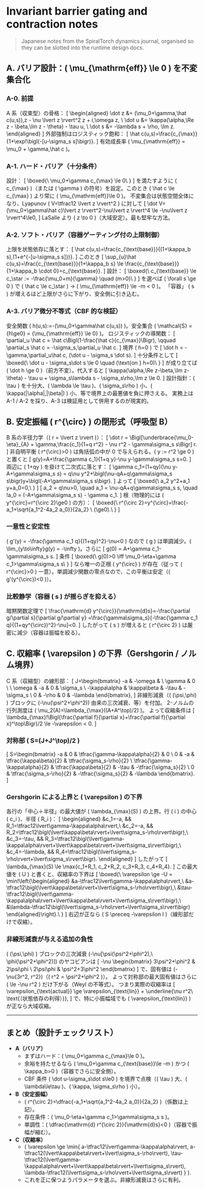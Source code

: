 # Invariant barrier gating and contraction notes

> Japanese notes from the SpiralTorch dynamics journal, organised so they can be slotted into the runtime design docs.

## A. バリア設計：\( \mu_{\mathrm{eff}} \le 0 \) を不変集合化

### A-0. 前提

A 系（収束型）の骨格：
\[
\begin{aligned}
\dot z &= (\mu_0+\gamma\,\hat c(u,s))\,z - \nu \lvert z \rvert^2 z + i\,\omega z, \\
\dot u &= \kappa(\alpha\,\Re z - \beta\,\Im z - \theta) - \tau u, \\
\dot s &= -\lambda s + \rho\, \Im z.
\end{aligned}
\]
外部強制はロジスティック飽和：
\[
\hat c(u,s)=\frac{c_{\max}}{1+\exp\!\bigl(-[u-\sigma_s s]\bigr)}.
\]
有効成長率 \( \mu_{\mathrm{eff}} = \mu_0 + \gamma\,\hat c \)。

### A-1. ハード・バリア（十分条件）

設計：
\[
\boxed{\ \mu_0+\gamma c_{\max} \le 0\ }
\]
を満たすように \( c_{\max} \)（または \( \gamma \) の符号）を設定。このとき \( \hat c \le c_{\max} \) より常に \( \mu_{\mathrm{eff}}\le 0 \)。
不変集合は状態空間全体になり、Lyapunov \( V=\tfrac12 \lvert z \rvert^2 \) に対して
\[
\dot V=(\mu_0+\gamma\hat c)\lvert z \rvert^2-\nu\lvert z \rvert^4 \le -\nu\lvert z \rvert^4\le0,
\]
LaSalle より \( z \to 0 \)（大域安定）。最も堅牢な方法。

### A-2. ソフト・バリア（容器ゲーティング付の上限制御）

上限を状態依存に落とす：
\[
\hat c(u,s)=\frac{c_{\text{base}}}{(1+\kappa_b s)\,(1+e^{-[u-\sigma_s s]})}.
\]
このとき
\[
\sup_{u}\hat c(u,s)=\frac{c_{\text{base}}}{1+\kappa_b s} \le \frac{c_{\text{base}}}{1+\kappa_b \cdot 0}=c_{\text{base}}.
\]
設計：
\[
\boxed{\ c_{\text{base}} \le c_\star := -\frac{\mu_0+m}{\gamma} \quad (m>0)\ }
\]
を選べば \( \forall s \ge 0 \) で \( \hat c \le c_\star \) → \( \mu_{\mathrm{eff}} \le -m < 0 \)。
「容器」 \( s \) が増えるほど上限がさらに下がり、安全側に引き込む。

### A-3. バリア微分不等式（CBF 的な検証）

安全関数 \( h(u,s):=-(\mu_0+\gamma\hat c(u,s)) \)。安全集合 \( \mathcal{S} = \{h\ge0\} = \{\mu_{\mathrm{eff}} \le 0\} \)。
ロジスティックの導関数：
\[
\partial_u \hat c = \hat c\Bigl(1-\frac{\hat c}{c_{\max}}\Bigr), \qquad
\partial_s \hat c = -\sigma_s\,\partial_u \hat c.
\]
境界 \( h=0 \) で
\[
\dot h = -\gamma\,\partial_u\hat c\, (\dot u - \sigma_s \dot s).
\]
十分条件として
\[
\boxed{\ \dot u - \sigma_s\dot s \le 0 \quad (\text{on } h=0)\ }
\]
が成り立てば \( \dot h \ge 0 \)（前方不変）。代入すると
\[
\kappa(\alpha\,\Re z-\beta\,\Im z-\theta) - \tau u + \sigma_s\lambda s - \sigma_s\rho\,\Im z \le 0.
\]
設計指針：\( \tau \) を十分大、\( \lambda \le \tau \)、\( \sigma_s\rho \) 小、\( \kappa(|\alpha|,|\beta|) \) 小、等で境界上の最悪値を負に押さえる。
実務上は A-1 / A-2 を採り、A-3 は検証用として併用するのが現実的。

## B. 安定振幅 \( r^{\circ} \) の閉形式（呼吸型 B）

B 系の半径力学（\( r = \lvert z \rvert \)）：
\[
\dot r = \Bigl[\underbrace{\mu_0-\eta}_{A} + \gamma\,\frac{c_1}{1+q r^2} - \nu r^2 - \gamma\sigma_s s\Bigr] r.
\]
非自明平衡 \( r^{\circ}>0 \) は角括弧の中が 0 で与えられる。\( y := r^2 \ge 0 \) と置くと
\[
g(y)=A+\frac{\gamma c_1}{1+q y}-\nu y-\gamma\sigma_s s=0.
\]
両辺に \( 1+qy \) を掛けて二次式に落とす：
\[
\gamma c_1=(1+qy)(\nu y-A+\gamma\sigma_s s)
= q\nu y^2+\bigl(\nu-qA+q\gamma\sigma_s s\bigr)y+\bigl(-A+\gamma\sigma_s s\bigr).
\]
よって
\[
\boxed{\ a_2 y^2+a_1 y+a_0=0,\ }
\]
\[
a_2 = q\nu>0, \quad
a_1 = \nu-qA+q\gamma\sigma_s s, \quad
\!a_0 = (-A+\gamma\sigma_s s) - \gamma c_1.
\]
根（物理的には \( y^{\circ}=r^{\circ 2}\ge0 \) の方）：
\[
\boxed{\ r^{\circ 2}=y^{\circ}=\frac{-a_1+\sqrt{a_1^2-4a_2 a_0}}{2a_2} \ (\ge0).\ }
\]

### 一意性と安定性

\( g'(y) = -\frac{\gamma c_1 q}{(1+qy)^2}-\nu<0 \) なので \( g \) は単調減少。\( \lim_{y\to\infty}g(y) = -\infty \)。さらに
\[
g(0) = A+\gamma c_1-\gamma\sigma_s s.
\]
条件
\[
\boxed{\ g(0)>0 \iff \mu_0-\eta+\gamma c_1>\gamma\sigma_s s\ }
\]
なら唯一の正根 \( y^{\circ} \) が存在（従って \( r^{\circ}>0 \) 一意）。単調減少関数の零点なので、この平衡は安定（\( g'(y^{\circ})<0 \)）。

### 比較静学（容器 \( s \) が揺らぎを抑える）

暗黙関数定理で
\[
\frac{\mathrm{d} y^{\circ}}{\mathrm{d}s}=-\frac{\partial g/\partial s}{\partial g/\partial y}
=\frac{\gamma\sigma_s}{-\frac{\gamma c_1 q}{(1+qy^{\circ})^2}-\nu}<0.
\]
したがって \( s \) が増えると \( r^{\circ 2} \) は厳密に減少（容器は振幅を絞る）。

## C. 収縮率 \( \varepsilon \) の下界（Gershgorin / ノルム境界）

C 系（収縮型）の線形部：
\[
J=\begin{bmatrix}
-a & -\omega & \ \gamma & 0 \\
\ \omega & -a & 0 & \sigma_s \\
-\kappa\alpha & \kappa\beta & -\tau & -\sigma_s \\
0 & -\rho & 0 & -\lambda
\end{bmatrix},
\]
非線形減衰（\( (\psi,\phi) \) ブロックに \(-\nu(\psi^2+\phi^2)\) 由来の三次減衰、等）を付加。
2-ノルムの行列測度は \( \mu_2(A)=\lambda_{\max}((A+A^\top)/2) \)。
よって収縮条件は
\[
\lambda_{\max}\!\Bigl(\frac{\partial f}{\partial x}+\frac{\partial f}{\partial x}^\top\Bigr)/2 \le -\varepsilon < 0.
\]

### 対称部 \( S=(J+J^\top)/2 \)

\[
S=\begin{bmatrix}
-a & 0 & \tfrac{\gamma-\kappa\alpha}{2} & 0 \\
0 & -a & \tfrac{\kappa\beta}{2} & \tfrac{\sigma_s-\rho}{2} \\
\tfrac{\gamma-\kappa\alpha}{2} & \tfrac{\kappa\beta}{2} & -\tau & -\tfrac{\sigma_s}{2} \\
0 & \tfrac{\sigma_s-\rho}{2} & -\tfrac{\sigma_s}{2} & -\lambda
\end{bmatrix}.
\]

### Gershgorin による上界と \( \varepsilon \) の下界

各行の「中心＋半径」の最大値が \( \lambda_{\max}(S) \) の上界。行 \( i \) の中心 \( c_i \)、半径 \( R_i \)：
\[
\begin{aligned}
&c_1=-a, && R_1=\tfrac12\lvert\gamma-\kappa\alpha\rvert,\\
&c_2=-a, && R_2=\tfrac12\bigl(\lvert\kappa\beta\rvert+\lvert\sigma_s-\rho\rvert\bigr),\\
&c_3=-\tau, && R_3=\tfrac12\bigl(\lvert\gamma-\kappa\alpha\rvert+\lvert\kappa\beta\rvert+\lvert\sigma_s\rvert\bigr),\\
&c_4=-\lambda, && R_4=\tfrac12\bigl(\lvert\sigma_s-\rho\rvert+\lvert\sigma_s\rvert\bigr).
\end{aligned}
\]
したがって
\[
\lambda_{\max}(S) \le \max\{c_1+R_1, c_2+R_2, c_3+R_3, c_4+R_4\}.
\]
この最大値を \( U \) と書くと、収縮率の下界は
\[
\boxed{\ \varepsilon \ge -U = \min\!\left\{\begin{aligned}
&a-\tfrac12\lvert\gamma-\kappa\alpha\rvert,\\
&a-\tfrac12\bigl(\lvert\kappa\beta\rvert+\lvert\sigma_s-\rho\rvert\bigr),\\
&\tau-\tfrac12\bigl(\lvert\gamma-\kappa\alpha\rvert+\lvert\kappa\beta\rvert+\lvert\sigma_s\rvert\bigr),\\
&\lambda-\tfrac12\bigl(\lvert\sigma_s-\rho\rvert+\lvert\sigma_s\rvert\bigr)
\end{aligned}\right\}.\ }
\]
右辺が正なら \( S \preceq -\varepsilon I \)（線形部だけで収縮）。

### 非線形減衰が与える追加の負性

\( (\psi,\phi) \) ブロックの三次減衰 \(-\nu[\psi(\psi^2+\phi^2),\ \phi(\psi^2+\phi^2)]\) のヤコビアンは
\[
-\nu
\begin{bmatrix}
3\psi^2+\phi^2 & 2\psi\phi \\
2\psi\phi & \psi^2+3\phi^2
\end{bmatrix}
\]
で、固有値は \(-\nu\{3r^2, r^2\}\)（\( r^2 = \psi^2+\phi^2 \)）。
よって対称部の最大固有値はさらに \( \le -\nu r^2 \) だけ下がる（Weyl の不等式）。
つまり実際の収縮率は
\[
\varepsilon_{\text{actual}} \ge \varepsilon_{\text{lin}} + \underline{\nu r^2\ \text{（状態依存の利得）}},
\]
で、特に小振幅域でも \( \varepsilon_{\text{lin}} \) が正なら大域収縮。

---

## まとめ（設計チェックリスト）

- **A（バリア）**
  - まずはハード：\( \mu_0+\gamma c_{\max}\le 0 \)。
  - 余裕を持たせるなら \( \mu_0+\gamma c_{\text{base}}\le -m \) かつ \( \kappa_b>0 \)（容器でさらに安全側）。
  - CBF 条件 \( \dot u-\sigma_s\dot s\le0 \) を境界で点検（\( \tau \) 大、\( \lambda\le\tau \)、\( \kappa, \sigma_s\rho \) 小）。
- **B（安定振幅）**
  - \( r^{\circ 2}=\dfrac{-a_1+\sqrt{a_1^2-4a_2 a_0}}{2a_2} \)（係数は上記）。
  - 存在条件：\( \mu_0-\eta+\gamma c_1>\gamma\sigma_s s \)。
  - 単調性：\( \dfrac{\mathrm{d} r^{\circ 2}}{\mathrm{d}s}<0 \)（容器で振幅が縮む）。
- **C（収縮率）**
  - \( \varepsilon \ge \min\{ a-\tfrac12\lvert\gamma-\kappa\alpha\rvert, a-\tfrac12(\lvert\kappa\beta\rvert+\lvert\sigma_s-\rho\rvert), \tau-\tfrac12(\lvert\gamma-\kappa\alpha\rvert+\lvert\kappa\beta\rvert+\lvert\sigma_s\rvert), \lambda-\tfrac12(\lvert\sigma_s-\rho\rvert+\lvert\sigma_s\rvert) \} \).
  - これを正に保つようパラメータを選ぶ。非線形減衰はさらに有利。

